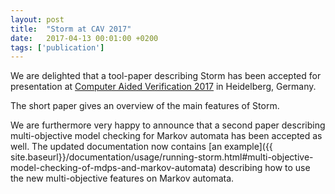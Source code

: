 ```yaml
---
layout: post
title:  "Storm at CAV 2017"
date:   2017-04-13 00:01:00 +0200
tags: ['publication']
---
```


We are delighted that a tool-paper describing Storm has been accepted for presentation at [Computer Aided Verification 2017](https://cavconference.org/2017/accepted-papers) in Heidelberg, Germany.

<!--more-->

The short paper gives an overview of the main features of Storm.

We are furthermore very happy to announce that a second paper describing multi-objective model checking for Markov automata has been accepted as well.
The updated documentation now contains [an example]({{ site.baseurl}}/documentation/usage/running-storm.html#multi-objective-model-checking-of-mdps-and-markov-automata) describing how to use the new multi-objective features on Markov automata.
